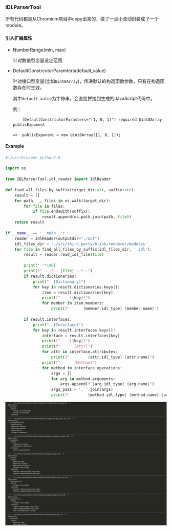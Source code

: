 ### IDLParserTool
所有代码都是从Chromium项目中copy出来的，做了一点小改动封装成了一个module。

#### 引入扩展属性
* NumberRange(min, max)

    针对数值型变量设定范围

* DefaultConstrcutorParamters(default_value)

    针对接口型变量(比如`Uint8Array`)，传递默认的构造函数参数，只有在构造函数存在时生效。

    其中`default_value`为字符串，会直接拼接到生成的JavaScript代码中。

    例：
    ```
        [DefaultConstrcutorParamters="[1, 0, 1]"] required Uint8Array publicExponent
        
    =>  publicExponent = new Uint8Array([1, 0, 1]);
    ```

#### Example

```python
#!/usr/bin/env python3.8

import os

from IDLParserTool.idl_reader import IdlReader

def find_all_files_by_suffix(target_dir:str, suffix:str):
    result = []
    for path, _, files in os.walk(target_dir):
        for file in files:
            if file.endswith(suffix):
                result.append(os.path.join(path, file))
    return result

if __name__ == '__main__':
    reader = IdlReader(outputdir="./out")
    idl_files_dir = './src/third_party/blink/renderer/modules'
    for file in find_all_files_by_suffix(idl_files_dir, '.idl'):
        result = reader.read_idl_file(file)
        
        print('-'*196)
        print(f"  --*-- {file} --*--")
        if result.dictionaries:
            print("  [Dictionary]")
            for key in result.dictionaries.keys():
                item = result.dictionaries[key]
                print(f"    [{key}]")
                for member in item.members:
                    print(f"      {member.idl_type} {member.name}")
        
        if result.interfaces:
            print("  [Interface]")
            for key in result.interfaces.keys():
                interface = result.interfaces[key]
                print(f"    [{key}]")
                print(f"      [Attr]")
                for attr in interface.attributes:
                    print(f"        {attr.idl_type} {attr.name}")
                print(f"      [Method]")
                for method in interface.operations:
                    args = []
                    for arg in method.arguments:
                        args.append(f"{arg.idl_type} {arg.name}")
                    args_pass = ', '.join(args)
                    print(f"        {method.idl_type} {method.name}({args_pass})")
```

![idl_parser](./idl_parser.png)